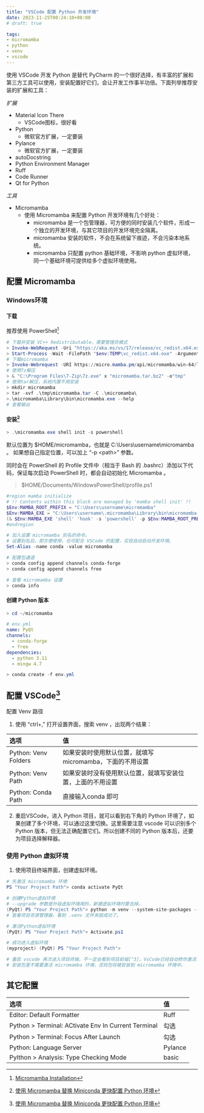 ```yaml
---
title: "VSCode 配置 Python 开发环境"
date: 2023-11-25T00:24:10+08:00
# draft: true

tags:
- micromamba
- python
- venv
- vscode
---
```

使用 VSCode 开发 Python 是替代 PyCharm 的一个很好选择，有丰富的扩展和第三方工具可以使用，安装配置好它们，会让开发工作事半功倍。下面列举推荐安装的扩展和工具：

*扩展*
- Material Icon There
  - VSCode图标，很好看
- Python
  - 微软官方扩展，一定要装
- Pylance
  - 微软官方扩展，一定要装
- autoDocstring
- Python Environment Manager
- Ruff
- Code Runner
- Qt for Python

*工具*
- Micromamba
  - 使用 Micromamba 来配置 Python 开发环境有几个好处：
    - micromamba 是一个包管理器，可方便的同时安装几个软件，形成一个独立的开发环境，与其它项目的开发环境完全隔离。
    - micromamba 安装的软件，不会在系统留下痕迹，不会污染本地系统。
    - micromamba 只配置 python 基础环境，不影响 python 虚拟环境，同一个基础环境可提供给多个虚拟环境使用。

## 配置 Micromamba 
### Windows环境
#### 下载
推荐使用 PowerShell[^1]
```powershell
# 下载并安装 VC++ Redistributable，需要管理员模式
> Invoke-WebRequest -Uri "https://aka.ms/vs/17/release/vc_redist.x64.exe" -OutFile "$env:TEMP\vc_redist.x64.exe"
> Start-Process -Wait -FilePath "$env:TEMP\vc_redist.x64.exe" -ArgumentList "/install", "/quiet", "/norestart"
# 下载micromamba
> Invoke-Webrequest -URI https://micro.mamba.pm/api/micromamba/win-64/latest -OutFile micromamba.tar.bz2
# 使用7z解压
> & "C:\Program Files\7-Zip\7z.exe" x "micromamba.tar.bz2" -o"tmp"
# 使用tar解压，系统内置不用安装
> mkdir micromamba
> tar -xvf .\tmp\micromamba.tar -C .\micromamba\
>.\micromamba\Library\bin\micromamba.exe --help
# 查看输出
```

#### 安装[^2]
```powershell
> .\micromamba.exe shell init -s powershell
```
默认位置为 $HOME/micromamba，也就是 C:\Users\username\micromamba 。
如果想自己指定位置，可以加上 “-p \<path\>” 参数。

同时会在 PowerShell 的 Profile 文件中（相当于 Bash 的 .bashrc）添加以下代码，保证每次启动 PowerShell 时，都会自动初始化 Micromamba 。

> $HOME/Documents/WindowsPowerShell/profile.ps1
```powershell
#region mamba initialize
# !! Contents within this block are managed by 'mamba shell init' !!
$Env:MAMBA_ROOT_PREFIX = "C:\Users\username\micromamba"
$Env:MAMBA_EXE = "C:\Users\username\.micromamba\Library\bin\micromamba.exe"
(& $Env:MAMBA_EXE 'shell' 'hook' -s 'powershell' -p $Env:MAMBA_ROOT_PREFIX) | Out-String | Invoke-Expression
#endregion

# 加入设置 micromamba 别名的命令。
# 设置别名后，即方便使用，也可配合 VSCode 的配置，实现自动启动开发环境。
Set-Alias -name conda -value micromamba
```
```powershell
# 配置包通道
> conda config append channels conda-forge
> conda config append channels free

# 查看 micromamba 设置
> conda info
```

#### 创建 Python 版本
```powershell
> cd ~/micromamba
```
```yml
# env.yml
name: PyQt
channels:
  - conda-forge
  - free
dependencies:
  - python 3.11
  - mingw 4.7
```
```powershell
> conda create -f env.yml
```

## 配置 VSCode[^2]
配置 Venv 路径
1. 使用 “ctrl+,” 打开设置界面，搜索 venv ，出现两个结果：

| 选项 | 值   |
| :---  | :--- |
| Python: Venv Folders | 如果安装时使用默认位置，就填写 micromamba，下面的不用设置 |
| Python: Venv Path    | 如果安装时没有使用默认位置，就填写安装位置，上面的不用设置 |
| Python: Conda Path   | 直接输入conda 即可                                     |

2. 重启VSCode，进入 Python 项目，就可以看到右下角的 Python 环境了，如果创建了多个环境，可以通过这里切换。这里需要注意 vscode 可以识别多个 Python 版本，但无法正确配置它们。所以创建不同的 Python 版本后，还要为项目选择解释器。

### 使用 Python 虚拟环境
1. 使用项目终端界面，创建虚拟环境。
```powershell
# 先激活 micromamba 环境
PS "Your Project Path"> conda activate PyQt

# 创建Python虚拟环境
# --upgrade 参数是升级虚拟环境用的，新建虚拟环境时要去掉。
(PyQt) PS "Your Project Path"> python -m venv --system-site-packages --prompt myproject --upgrade-deps --upgrade .venv
# 查看项目资源管理器，看到 .venv 文件夹就成功了。

# 激活Python虚拟环境
(PyQt) PS "Your Project Path"> Activate.ps1

# 成功进入虚拟环境
(myproject) (PyQt) PS "Your Project Path">

# 重启 vscode 再次进入项目终端，不一定会看到项目前缀[^3]。VsCode已经自动修你激活了Python虚拟环境，不需要再操作。
# 安装包里不需要激活 micromamba 环境，否则包将被安装到 micromamba 环境中。
```

## 其它配置
| 选项 | 值  |
| :---  | :--- |
| Editor: Default Formatter                           | Ruff |
| Python > Terminal: ACtivate Env In Current Terminal | 勾选    |
| Python > Terminal: Focus After Launch               | 勾选    |
| Python: Language Server                             | Pylance |
| Pylthon > Analysis: Type Checking Mode              | basic |

[^1]:[Micromamba Installation](https://mamba.readthedocs.io/en/latest/installation/micromamba-installation.html#operating-system-package-managers)
[^2]:[使用 Micromamba 替换 Miniconda 更快配置 Python 环境](https://zhuanlan.zhihu.com/p/622346839?utm_id=0)
[^3]:[Activate Environments in Terminal Using Environment Variables](https://github.com/microsoft/vscode-python/wiki/Activate-Environments-in-Terminal-Using-Environment-Variables)